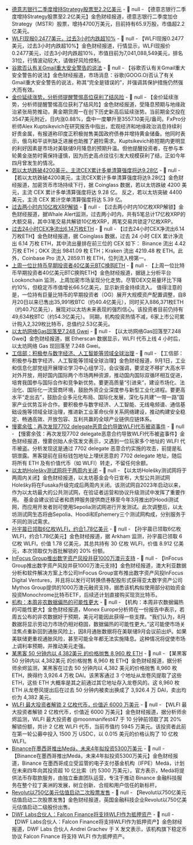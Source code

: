 - [德意志银行二季度增持Strategy股票至2.2亿美元](https://x.com/BTCtreasuries/status/1962561093944881155) - 📰 null - 【德意志银行二季度增持Strategy股票至2.2亿美元】金色财经报道，德意志银行二季度加仓 Strategy（MSTR）股票，增持4700万美元，目前持有65.9万股，市值超2.2亿美元。
- [WLFI现报0.2477美元，过去3小时内跌超10%]() - 📰 null - 【WLFI现报0.2477美元，过去3小时内跌超10%】金色财经报道，行情显示，WLFI现报价0.2477美元，过去3小时内跌超10%，市值目前为7,041,088,549美元，排名31位，行情波动较大，请做好风险控制。
- [谷歌否认有关Gmail重大安全警告的说法](https://flash.jin10.com/detail/20250902012337072800) - 📰 null - 【谷歌否认有关Gmail重大安全警告的说法】金色财经报道，市场消息：谷歌(GOOG.O)否认了有关Gmail重大安全警告的说法，称其“完全是错误的”，并强调其保护措施仍然强大而有效。
- [金价延续涨势，分析师提醒警惕高位获利了结风险](https://flash.jin10.com/detail/20250902005457284800) - 📰 null - 【金价延续涨势，分析师提醒警惕高位获利了结风险】金色财经报道，受降息预期与地缘政治紧张局势推动，黄金期货周一在创下历史新高后延续涨势。当前期金交投在3547美元附近，日内涨0.88%，盘中一度攀升至3557.10美元/盎司。FxPro分析师Alex Kuptsikevich在研究报告中指出，宏观经济和地缘政治消息持续利好贵金属，有报道称印度正积极抛售美国政府债券并增持黄金储备。他同时表示，俄乌和平谈判缺乏进展也助推了避险需求。Kuptsikevich称短期内更明显的利好因素是市场对美联储9月降息的预期升温。但他提醒投资者，在参与本轮黄金涨势时需保持谨慎，因为历史高点往往引发大规模获利了结，正如今年四月曾发生的情况。
- [若以太坊跌破4200美元，主流CEX累计多单清算强度将达9.28亿](https://www.coinglass.com/zh/pro/futures/LiquidationMap) - 📰 null - 【若以太坊跌破4200美元，主流CEX累计多单清算强度将达9.28亿】金色财经报道，加密货币市场持续下行，据 Coinglass 数据，若以太坊跌破 4200 美元，主流 CEX 累计多单清算强度将达 9.28 亿。 
反之，若以太坊突破 4400 美元，主流 CEX 累计空单清算强度将达 5.39 亿。
- [过去两小时内10亿枚XRP解锁](https://x.com/whale_alert/status/1962529064884772989) - 📰 null - 【过去两小时内10亿枚XRP解锁】金色财经报道，据Whale Alert监测，过去两小时内，共有5笔总计17亿枚XRP的大额交易，其中3笔交易共解锁10亿枚XRP，两笔交易共锁定7亿枚XRP。
- [过去24小时CEX净流出6.14万枚ETH](https://www.coinglass.com/zh/Balance) - 📰 null - 【过去24小时CEX净流出6.14万枚ETH】金色财经报道，据 Coinglass 数据，过去 24 小时 CEX 累计净流出 6.14 万枚 ETH，其中流出量排在前三位的 CEX 如下： Binance 流出 4.42 万枚 ETH；OKX 流出 9841.09 枚 ETH；Kraken 流出 4219.48 枚 ETH。此外，Coinbase Pro 流入 2859.11 枚 ETH，位列流入榜第一。
- [上周一位比特币早期投资者40亿美元BTC换购ETH](https://x.com/lookonchain/status/1962545945993953770) - 📰 null - 【上周一位比特币早期投资者40亿美元BTC换购ETH】金色财经报道，据链上分析平台 Lookonchain 监测，上周加密市场呈现分化走势。尽管DEX交易量环比下降约10%，但稳定币市值增长66.5亿美元，显示新资金持续流入。 
值得注意的是，一位持有巨量比特币的早期投资者（OG）展开大规模资产配置调整，自8月20日以来已售出35,991枚BTC（约40.4亿美元），同时买入886,371枚ETH（约40.7亿美元），展现对以太坊未来表现的强烈信心。该投资者目前仍持有49,634枚BTC（约54.3亿美元）。 
同期，机构投资热情不减，6家上市公司累计购入2,329枚比特币，总值约2.53亿美元。
- [以太坊网络Gas回落至7.248 Gwei](https://etherscan.io/gastracker) - 📰 null - 【以太坊网络Gas回落至7.248 Gwei】金色财经报道，据 Etherscan 数据显示，WLFI 代币上线 4 小时后，以太坊网络 Gas 现回落至 7.248 Gwei。
- [工信部：积极参与数字经济、人工智能等领域全球治理](https://flash.jin10.com/detail/20250901215605701800) - 📰 null - 【工信部：积极参与数字经济、人工智能等领域全球治理】金色财经报道，9月1日，工业和信息化部党组开展理论学习中心组学习，会议强调，要坚定不移扩大高水平对外开放，用好国内国际两个市场两种资源，推动国内国际双循环相互促进，培育我国参与国际合作和竞争新优势。要更高质量“引进来”，建设市场化、法治化、国际化一流营商环境，鼓励外资企业深度参与新型工业化进程。要更高水平“走出去”，鼓励企业多元化布局、国际化发展，深化与共建“一带一路”国家产业优势互补合作。要积极参与数字经济、人工智能、无线电频谱、通信基础设施等领域全球治理，推进新工业革命伙伴关系网络建设，推动构建安全稳定、畅通高效、开放包容、互利共赢的全球产业链供应链体系。
- [慢雾余弦：再次发现7702 delegate恶意合约导致WLFI代币被盗事件](https://x.com/evilcos/status/1962534941901902057) - 📰 null - 【慢雾余弦：再次发现7702 delegate恶意合约导致WLFI代币被盗事件】金色财经报道，慢雾创始人余弦发文表示，又遇到一位玩家多个地址的 WLFI 代币被盗。分析发现这是通过 7702 delegate 恶意合约实施的攻击，前提是私钥泄露。黑客提前在目标钱包地址上埋伏恶意的 7702 delegate 地址，随后将所有 ETH 及有价值代币（如 WLFI）转走，不留任何余额。
- [以太坊Holešky测试网将于两周内关闭](https://blog.ethereum.org/en/2025/09/01/holesky-shutdown-announcement) - 📰 null - 【以太坊Holešky测试网将于两周内关闭】金色财经报道，以太坊基金会今日宣布，大型公共测试网Holešky将在Fusaka升级完成后两周内关闭。该测试网自2023年启动以来，作为以太坊最大的公共测试网，在验证者运营和协议升级测试中发挥了重要作用。 
基金会建议验证者和质押服务提供商迁移至今年3月推出的Hoodi测试网，而应用开发者则可使用Sepolia测试网进行开发测试。此次调整后，以太坊测试网生态将由Sepolia、Hoodi和Ephemery三个测试网构成，分别服务于不同的测试需求。
- [孙宇晨已领取6亿枚WLFI，约合1.78亿美元](https://x.com/arkham/status/1962532967437242537) - 📰 null - 【孙宇晨已领取6亿枚WLFI，约合1.78亿美元】金色财经报道，据 Arkham 监测，孙宇晨已领取 6 亿枚 WLFI，价值 1.78 亿美元，其总共持有 30 亿枚 WLFI，价值 8.912 亿美元，本次领取仅为首批解锁的 20% 份额。
- [InFocus Group推出数字资产风投并获1000万澳元支持](https://www.prnewswire.com/news-releases/infocus-launches-digital-ventures-strategy-with-mythos-group-to-push-into-blockchain-ai-and-bitcoin-302543104.html) - 📰 null - 【InFocus Group推出数字资产风投并获1000万澳元支持】金色财经报道，澳大利亚数据分析和软件解决方案上市公司InFocus Group宣布推出数字资产风投InFocus Digital Ventures，并且将以发行可转换债券配股形式获得亚太数字资产公司Mythos Group提供的1000万澳元融资支持，据悉该机构拟使用部分初始资金投资Monochrome比特币ETF，后续还计划直接购买现货比特币。
- [机构：本周非农数据偏热的可能性更大]() - 📰 null - 【机构：本周非农数据偏热的可能性更大】金色财经报道，Monex Europe分析师在一份报告中表示，若周五公布的非农数据好于预期，美元可能因此获得一些支撑。“我们认为，8月数据将显示劳动力市场仍相对稳固，数据偏热的可能性更大。”这可能使市场关注焦点重新回到通胀风险上，因8月通胀数据将在美联储9月会议前出炉。如果美联储更重视通胀风险，甚至可能全年都无法实施降息。这种情况将促使市场上调利率预期，并推动美元走强。
- [某黑客 50 分钟内以 4,382美元 的价格抛售 8,960 枚 ETH](https://x.com/EmberCN/status/1962524263468142831) - 📰 null - 【某黑客 50 分钟内以 4,382美元 的价格抛售 8,960 枚 ETH】金色财经报道，据分析师余烬监测，某黑客在过去 50 分钟内以 4,382 美元的价格抛售 8,960 枚 ETH，换得约 3,926.4 万枚 DAI。该黑客通过 3 个地址从龙卷风提取了这些 ETH，这些 ETH 大概率是其之前通过其它地址存入龙卷风的。这 8,960 枚 ETH 从龙卷风提出后在过去 50 分钟内被卖出换成了 3,926.4 万 DAI，卖出均价为 4,382 美元。
- [WLFI 最大投资者解锁 2 亿枚代币，价值近 6000 万美元]() - 📰 null - 【WLFI 最大投资者解锁 2 亿枚代币，价值近 6000 万美元】金色财经报道，据分析师余烬监测，WLFI 最大投资者 @moonmanifest47 于 10 分钟前领取了其 20% 解锁份额，共计 2 亿枚 WLFI 代币，当前市值约 5945 万美元。该投资者此前在第一轮公募中投入 1500 万 USDC，以 0.015 美元的价格认购了 10 亿枚 WLFI。
- [Binance在墨西哥推出Medá，未来4年拟投资5300万美元](https://x.com/binance/status/1962516185855008905) - 📰 null - 【Binance在墨西哥推出Medá，未来4年拟投资5300万美元】金色财经报道，Binance 在墨西哥成立受监管的电子支付基金机构（IFPE）Medá，计划在未来四年向其投资超 10 亿比索（约 5300 万美元）。官方表示，Medá将提供法币存取款服务，由独立垂直团队运营，专注于推动 Binance 金融科技服务在整个拉丁美洲的发展，树立创新、合规和用户信任的新标杆。
- [Revolut以750亿美元估值启动二次股票发售](https://x.com/FT/status/1962515299040682177) - 📰 null - 【Revolut以750亿美元估值启动二次股票发售】金色财经报道，英国金融科技企业Revolut以750亿美元估值启动二级股份出售。
- [DWF Labs合伙人：Falcon Finance将支持WLFI作为抵押资产](https://x.com/ag_dwf/status/1962503732085580034) - 📰 null - 【DWF Labs合伙人：Falcon Finance将支持WLFI作为抵押资产】金色财经报道，DWF Labs 合伙人 Andrei Grachev 于 X 发文表示，该机构旗下稳定币协议 Falcon Finance 将支持 WLFI 作为抵押资产。
